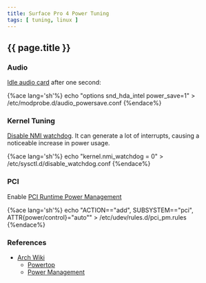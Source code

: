 ```yaml
---
title: Surface Pro 4 Power Tuning
tags: [ tuning, linux ]
---
```


## {{ page.title }}

### Audio

[Idle audio card](https://wiki.archlinux.org/index.php/Power_management#Audio) after one second:

{%ace lang='sh'%}
echo "options snd_hda_intel power_save=1" > /etc/modprobe.d/audio_powersave.conf
{%endace%}

### Kernel Tuning

[Disable NMI watchdog](https://wiki.archlinux.org/index.php/Power_management#Disabling_NMI_watchdog). It can generate a lot of interrupts, causing a noticeable increase in power usage.

{%ace lang='sh'%}
echo "kernel.nmi_watchdog = 0" > /etc/sysctl.d/disable_watchdog.conf
{%endace%}

### PCI

Enable [PCI Runtime Power Management](https://wiki.archlinux.org/index.php/Power_management#PCI_Runtime_Power_Management)

{%ace lang='sh'%}
echo "ACTION=="add", SUBSYSTEM=="pci", ATTR{power/control}="auto"" > /etc/udev/rules.d/pci_pm.rules
{%endace%}

### References

*   [Arch Wiki](https://wiki.archlinux.org)
    *   [Powertop](https://wiki.archlinux.org/index.php/Powertop)
    *   [Power Management](https://wiki.archlinux.org/index.php/Power_management#Power_management_with_systemd)
